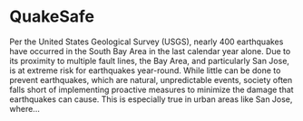 # QuakeSafe
Per the United States Geological Survey (USGS), nearly 400 earthquakes have occurred in the South Bay Area in the last calendar year alone. Due to its proximity to multiple fault lines, the Bay Area, and particularly San Jose, is at extreme risk for earthquakes year-round. While little can be done to prevent earthquakes, which are natural, unpredictable events, society often falls short of implementing proactive measures to minimize the damage that earthquakes can cause. This is especially true in urban areas like San Jose, where...
